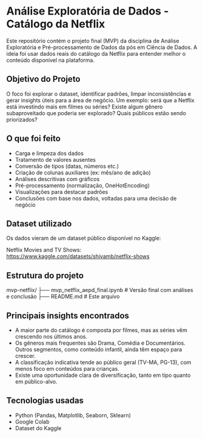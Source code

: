 # Análise Exploratória de Dados - Catálogo da Netflix

Este repositório contém o projeto final (MVP) da disciplina de Análise Exploratória e Pré-processamento de Dados da pós em Ciência de Dados. A ideia foi usar dados reais do catálogo da Netflix para entender melhor o conteúdo disponível na plataforma.

## Objetivo do Projeto

O foco foi explorar o dataset, identificar padrões, limpar inconsistências e gerar insights úteis para a área de negócio. Um exemplo: será que a Netflix está investindo mais em filmes ou séries? Existe algum gênero subaproveitado que poderia ser explorado? Quais públicos estão sendo priorizados?

## O que foi feito

- Carga e limpeza dos dados
- Tratamento de valores ausentes
- Conversão de tipos (datas, números etc.)
- Criação de colunas auxiliares (ex: mês/ano de adição)
- Análises descritivas com gráficos
- Pré-processamento (normalização, OneHotEncoding)
- Visualizações para destacar padrões
- Conclusões com base nos dados, voltadas para uma decisão de negócio

## Dataset utilizado

Os dados vieram de um dataset público disponível no Kaggle:

Netflix Movies and TV Shows: https://www.kaggle.com/datasets/shivamb/netflix-shows

## Estrutura do projeto

mvp-netflix/
├── mvp_netflix_aepd_final.ipynb     # Versão final com análises e conclusão
├── README.md                        # Este arquivo

## Principais insights encontrados

- A maior parte do catálogo é composta por filmes, mas as séries vêm crescendo nos últimos anos.
- Os gêneros mais frequentes são Drama, Comédia e Documentários. Outros segmentos, como conteúdo infantil, ainda têm espaço para crescer.
- A classificação indicativa tende ao público geral (TV-MA, PG-13), com menos foco em conteúdos para crianças.
- Existe uma oportunidade clara de diversificação, tanto em tipo quanto em público-alvo.

## Tecnologias usadas

- Python (Pandas, Matplotlib, Seaborn, Sklearn)
- Google Colab
- Dataset do Kaggle

